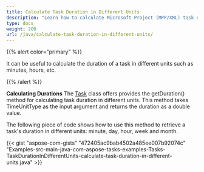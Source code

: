 ```yaml
---
title: Calculate Task Duration in Different Units
description: "Learn how to calculate Microsoft Project (MPP/XML) task durations using Aspose.Tasks for Java."
type: docs
weight: 200
url: /java/calculate-task-duration-in-different-units/
---
```


{{% alert color="primary" %}}

It can be useful to calculate the duration of a task in different units such as minutes, hours, etc.

{{% /alert %}}

**Calculating Durations**
The [Task](https://apireference.aspose.com/tasks/java/com.aspose.tasks/Task) class offers provides the getDuration() method for calculating task duration in different units. This method takes TimeUnitType as the input argument and returns the duration as a double value.

The following piece of code shows how to use this method to retrieve a task's duration in different units: minute, day, hour, week and month.

{{< gist "aspose-com-gists" "472405ac9bab4502a485ee007b92074c" "Examples-src-main-java-com-aspose-tasks-examples-Tasks-TaskDurationInDifferentUnits-calculate-task-duration-in-different-units.java" >}}
